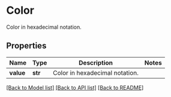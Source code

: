# Color

Color in hexadecimal notation.
## Properties
Name | Type | Description | Notes
------------ | ------------- | ------------- | -------------
**value** | **str** | Color in hexadecimal notation. | 

[[Back to Model list]](../README.md#documentation-for-models) [[Back to API list]](../README.md#documentation-for-api-endpoints) [[Back to README]](../README.md)


